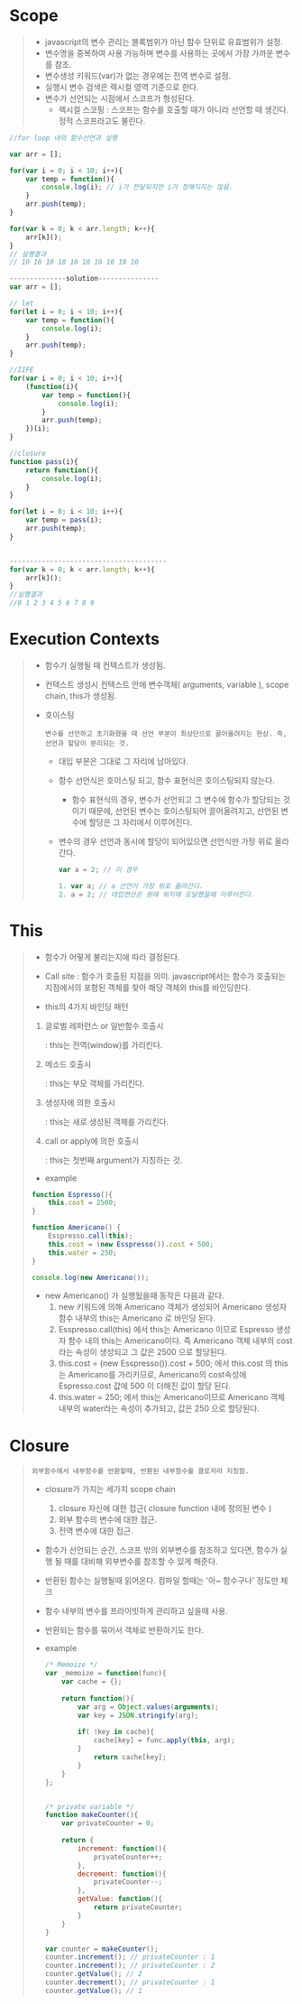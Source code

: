 # Scope

> - javascript의 변수 관리는 블록범위가 아닌 함수 단위로 유효범위가 설정.
> - 변수명을 중복하여 사용 가능하며 변수를 사용하는 곳에서 가장 가까운 변수를 참조.
> - 변수생성 키워드(var)가 없는 경우에는 전역 변수로 설정.
> - 실행시 변수 검색은 렉시컬 영역 기준으로 한다.
> - 변수가 선언되는 시점에서 스코프가 형성된다.
>   - 렉시컬 스코핑 : 스코프는 함수를 호출할 때가 아니라 선언할 때 생긴다. 정적 스코프라고도 불린다.

```javascript
//for loop 내의 함수선언과 실행

var arr = [];

for(var i = 0; i < 10; i++){
    var temp = function(){
        console.log(i); // i가 전달되지만 i가 정해지지는 않음.
    }
    arr.push(temp);
}

for(var k = 0; k < arr.length; k++){
    arr[k]();
}
// 실행결과
// 10 10 10 10 10 10 10 10 10 10

--------------solution---------------
var arr = [];

// let
for(let i = 0; i < 10; i++){
    var temp = function(){
        console.log(i);
    }
    arr.push(temp);
}

//IIFE
for(var i = 0; i < 10; i++){
    (function(i){
    	var temp = function(){
        	console.log(i);
    	}    
        arr.push(temp);
    })(i);
}

//closure
function pass(i){
    return function(){
        console.log(i);
    }
}

for(let i = 0; i < 10; i++){
    var temp = pass(i);
    arr.push(temp);
}


---------------------------------------
for(var k = 0; k < arr.length; k++){
    arr[k]();
}
//실행결과
//0 1 2 3 4 5 6 7 8 9

```



# Execution Contexts

> - 함수가 실행될 때 컨텍스트가 생성됨.
>
> - 컨텍스트 생성시 컨텍스트 안에 변수객체( arguments, variable ), scope chain, this가 생성됨.
>
> - 호이스팅
>
>   ```text
>   변수를 선언하고 초기화했을 때 선언 부분이 최상단으로 끌어올려지는 현상. 즉, 선언과 할당이 분리되는 것.
>   ```
>
>   - 대입 부분은 그대로 그 자리에 남아있다.
>
>   - 함수 선언식은 호이스팅 되고, 함수 표현식은 호이스팅되지 않는다. 
>
>     - 함수 표현식의 경우, 변수가 선언되고 그 변수에 함수가 할당되는 것이기 때문에, 선언된 변수는 호이스팅되어 끌어올려지고, 선언된 변수에 할당은 그 자리에서 이루어진다.
>
>   - 변수의 경우 선언과 동시에 할당이 되어있으면 선언식만 가장 위로 올라간다.
>
>     ```javascript
>     var a = 2; // 이 경우
>     
>     1. var a;	// a 선언이 가장 위로 올라간다.
>     2. a = 2;	// 대입연산은 원래 위치에 도달했을때 이루어진다.
>     ```



# This

>- 함수가 어떻게 불리는지에 따라 결정된다.
>
>- Call site : 함수가 호출된 지점을 의미. javascript에서는 함수가 호출되는 지점에서의 포함된 객체를 찾아 해당 객체와 this를 바인딩한다.
>
>- this의 4가지 바인딩 패턴
>
>  1. 글로벌 레퍼런스 or 일반함수 호출시
>
>     :  this는 전역(window)를 가리킨다.
>
>  2. 메소드 호출시
>
>     : this는 부모 객체를 가리킨다.
>
>  3. 생성자에 의한 호출시
>
>     : this는 새로 생성된 객체를 가리킨다.
>
>  4. call or apply에 의한 호출시
>
>     : this는 첫번째 argument가 지칭하는 것.
>
>- example
>
>  ```javascript
>  function Espresso(){
>      this.cost = 2500;
>  }
>  
>  function Americano() {
>      Esspresso.call(this);
>      this.cost = (new Esspresso()).cost + 500;
>      this.water = 250;
>  }
>  
>  console.log(new Americano());
>  ```
>
>  - new Americano() 가 실행됬을때 동작은 다음과 같다.
>    1. new 키워드에 의해 Americano 객체가 생성되어 Americano 생성자 함수 내부의 this는 Americano 로 바인딩 된다.
>    2. Esspresso.call(this) 에서 this는 Americano 이므로 Espresso 생성자 함수 내의 this는 Americano이다. 즉 Americano 객체 내부의 cost라는 속성이 생성되고 그 값은 2500 으로 할당된다.
>    3.  this.cost = (new Esspresso()).cost + 500; 에서 this.cost 의 this는 Americano를 가리키므로, Americano의 cost속성에 Espresso.cost 값에 500 이 더해진 값이 할당 된다.
>    4. this.water = 250; 에서 this는 Americano이므로 Americano 객체 내부의 water라는 속성이 추가되고, 값은 250 으로 할당된다.
>



# Closure

> ```text
> 외부함수에서 내부함수를 반환할때, 반환된 내부함수를 클로저라 지칭함.
> ```
>
> - closure가 가지는 세가지 scope chain
>
>   1. closure 자신에 대한 접근( closure function 내에 정의된 변수 )
>   2. 외부 함수의 변수에 대한 접근.
>   3. 전역 변수에 대한 접근.
>
> - 함수가 선언되는 순간, 스코프 밖의 외부변수를 참조하고 있다면, 함수가 실행 될 때를 대비해 외부변수를 참조할 수 있게 해준다.
>
> - 반환된 함수는 실행될때 읽어온다. 컴파일 할때는 '아~ 함수구나' 정도만 체크
>
> - 함수 내부의 변수를 프라이빗하게 관리하고 싶을때 사용.
>
> - 반환되는 함수를 묶어서 객체로 반환하기도 한다.
>
> - example
>
>   ```javascript
>   /* Memoize */
>   var _memoize = function(func){
>       var cache = {};
>       
>       return function(){
>           var arg = Object.values(arguments);
>           var key = JSON.stringify(arg);
>           
>           if( !key in cache){
>               cache[key] = func.apply(this, arg);
>           }
>               return cache[key];
>           }
>       }
>   };
>   
>   
>   /* private variable */
>   function makeCounter(){
>       var privateCounter = 0;
>       
>       return {
>           increment: function(){
>               privateCounter++;
>           },
>           decrement: function(){
>               privateCounter--;
>           },
>           getValue: function(){
>               return privateCounter;
>           }
>       }
>   }
>   
>   var counter = makeCounter();
>   counter.increment(); // privateCounter : 1
>   counter.increment(); // privateCounter : 2
>   counter.getValue(); // 2
>   counter.decrement(); // privateCounter : 1
>   counter.getValue(); // 1
>   ```
>





